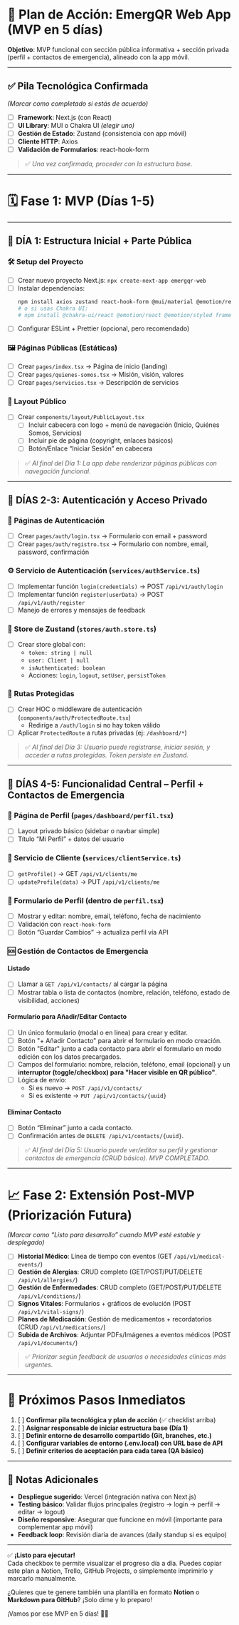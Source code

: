 # 🚀 **Plan de Acción: EmergQR Web App (MVP en 5 días)**  
**Objetivo**: MVP funcional con sección pública informativa + sección privada (perfil + contactos de emergencia), alineado con la app móvil.

---

## ✅ **Pila Tecnológica Confirmada**
*(Marcar como completado si estás de acuerdo)*

- [ ] **Framework**: Next.js (con React)  
- [ ] **UI Library**: MUI o Chakra UI *(elegir uno)*  
- [ ] **Gestión de Estado**: Zustand (consistencia con app móvil)  
- [ ] **Cliente HTTP**: Axios  
- [ ] **Validación de Formularios**: react-hook-form  

> ✅ *Una vez confirmada, proceder con la estructura base.*

---

# 🗓️ **Fase 1: MVP (Días 1-5)**

---

## 📅 **DÍA 1: Estructura Inicial + Parte Pública**

### 🛠️ Setup del Proyecto
- [ ] Crear nuevo proyecto Next.js: `npx create-next-app emergqr-web`
- [ ] Instalar dependencias:
  ```bash
  npm install axios zustand react-hook-form @mui/material @emotion/react @emotion/styled
  # o si usas Chakra UI:
  # npm install @chakra-ui/react @emotion/react @emotion/styled framer-motion
  ```
- [ ] Configurar ESLint + Prettier (opcional, pero recomendado)

### 🖼️ Páginas Públicas (Estáticas)
- [ ] Crear `pages/index.tsx` → Página de inicio (landing)
- [ ] Crear `pages/quienes-somos.tsx` → Misión, visión, valores
- [ ] Crear `pages/servicios.tsx` → Descripción de servicios

### 🧱 Layout Público
- [ ] Crear `components/layout/PublicLayout.tsx`
  - [ ] Incluir cabecera con logo + menú de navegación (Inicio, Quiénes Somos, Servicios)
  - [ ] Incluir pie de página (copyright, enlaces básicos)
  - [ ] Botón/Enlace “Iniciar Sesión” en cabecera

> ✅ *Al final del Día 1: La app debe renderizar páginas públicas con navegación funcional.*

---

## 📅 **DÍAS 2-3: Autenticación y Acceso Privado**

### 🔐 Páginas de Autenticación
- [ ] Crear `pages/auth/login.tsx` → Formulario con email + password
- [ ] Crear `pages/auth/registro.tsx` → Formulario con nombre, email, password, confirmación

### ⚙️ Servicio de Autenticación (`services/authService.ts`)
- [ ] Implementar función `login(credentials)` → POST `/api/v1/auth/login`
- [ ] Implementar función `register(userData)` → POST `/api/v1/auth/register`
- [ ] Manejo de errores y mensajes de feedback

### 🧠 Store de Zustand (`stores/auth.store.ts`)
- [ ] Crear store global con:
  - `token: string | null`
  - `user: Client | null`
  - `isAuthenticated: boolean`
  - Acciones: `login`, `logout`, `setUser`, `persistToken`

### 🚧 Rutas Protegidas
- [ ] Crear HOC o middleware de autenticación (`components/auth/ProtectedRoute.tsx`)
  - Redirige a `/auth/login` si no hay token válido
- [ ] Aplicar `ProtectedRoute` a rutas privadas (ej: `/dashboard/*`)

> ✅ *Al final del Día 3: Usuario puede registrarse, iniciar sesión, y acceder a rutas protegidas. Token persiste en Zustand.*

---

## 📅 **DÍAS 4-5: Funcionalidad Central – Perfil + Contactos de Emergencia**

### 👤 Página de Perfil (`pages/dashboard/perfil.tsx`)
- [ ] Layout privado básico (sidebar o navbar simple)
- [ ] Título “Mi Perfil” + datos del usuario

### 🔄 Servicio de Cliente (`services/clientService.ts`)
- [ ] `getProfile()` → GET `/api/v1/clients/me`
- [ ] `updateProfile(data)` → PUT `/api/v1/clients/me`

### 📝 Formulario de Perfil (dentro de `perfil.tsx`)
- [ ] Mostrar y editar: nombre, email, teléfono, fecha de nacimiento
- [ ] Validación con `react-hook-form`
- [ ] Botón “Guardar Cambios” → actualiza perfil vía API

### 🆘 Gestión de Contactos de Emergencia
#### Listado
- [ ] Llamar a `GET /api/v1/contacts/` al cargar la página
- [ ] Mostrar tabla o lista de contactos (nombre, relación, teléfono, estado de visibilidad, acciones)

#### Formulario para Añadir/Editar Contacto
- [ ] Un único formulario (modal o en línea) para crear y editar.
- [ ] Botón "+ Añadir Contacto" para abrir el formulario en modo creación.
- [ ] Botón "Editar" junto a cada contacto para abrir el formulario en modo edición con los datos precargados.
- [ ] Campos del formulario: nombre, relación, teléfono, email (opcional) y un **interruptor (toggle/checkbox) para "Hacer visible en QR público"**.
- [ ] Lógica de envío:
  - Si es nuevo → `POST /api/v1/contacts/`
  - Si es existente → `PUT /api/v1/contacts/{uuid}`

#### Eliminar Contacto
- [ ] Botón “Eliminar” junto a cada contacto.
- [ ] Confirmación antes de `DELETE /api/v1/contacts/{uuid}`.

> ✅ *Al final del Día 5: Usuario puede ver/editar su perfil y gestionar contactos de emergencia (CRUD básico). MVP COMPLETADO.*

---

# 📈 **Fase 2: Extensión Post-MVP (Priorización Futura)**

*(Marcar como “Listo para desarrollo” cuando MVP esté estable y desplegado)*

- [ ] **Historial Médico**: Línea de tiempo con eventos (GET `/api/v1/medical-events/`)
- [ ] **Gestión de Alergias**: CRUD completo (GET/POST/PUT/DELETE `/api/v1/allergies/`)
- [ ] **Gestión de Enfermedades**: CRUD completo (GET/POST/PUT/DELETE `/api/v1/conditions/`)
- [ ] **Signos Vitales**: Formularios + gráficos de evolución (POST `/api/v1/vital-signs/`)
- [ ] **Planes de Medicación**: Gestión de medicamentos + recordatorios (CRUD `/api/v1/medications/`)
- [ ] **Subida de Archivos**: Adjuntar PDFs/Imágenes a eventos médicos (POST `/api/v1/documents/`)

> ✅ *Priorizar según feedback de usuarios o necesidades clínicas más urgentes.*

---

# 🚦 **Próximos Pasos Inmediatos**

1. [ ] **Confirmar pila tecnológica y plan de acción** (✅ checklist arriba)
2. [ ] **Asignar responsable de iniciar estructura base (Día 1)**
3. [ ] **Definir entorno de desarrollo compartido (Git, branches, etc.)**
4. [ ] **Configurar variables de entorno (.env.local) con URL base de API**
5. [ ] **Definir criterios de aceptación para cada tarea (QA básico)**

---

## 📌 Notas Adicionales

- **Despliegue sugerido**: Vercel (integración nativa con Next.js)
- **Testing básico**: Validar flujos principales (registro → login → perfil → editar → logout)
- **Diseño responsive**: Asegurar que funcione en móvil (importante para complementar app móvil)
- **Feedback loop**: Revisión diaria de avances (daily standup si es equipo)

---

✅ **¡Listo para ejecutar!**  
Cada checkbox te permite visualizar el progreso día a día. Puedes copiar este plan a Notion, Trello, GitHub Projects, o simplemente imprimirlo y marcarlo manualmente.

¿Quieres que te genere también una plantilla en formato **Notion** o **Markdown para GitHub**? ¡Solo dime y lo preparo!

¡Vamos por ese MVP en 5 días! 💪🚀